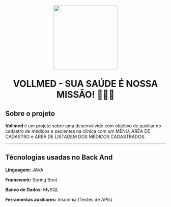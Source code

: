 <h1 align = "center">
  <img src="https://github.com/user-attachments/assets/1af2db85-af1a-4225-ad03-1e091cf09450" width="200px" />
<p> VOLLMED - SUA SAÚDE É NOSSA MISSÃO! 👨‍⚕️🏥</p>
</h1>

## Sobre o projeto

**Vollmed** é um projeto sobre uma desenvolvido com objetivo de auxiliar no cadastro de médicos e pacientes na clínica com um MENU, ARÉA DE CADASTRO e ÁREA DE LISTAGEM DOS MÉDICOS CADASTRADOS.

<hr>

## Técnologias usadas no Back And

**Linguagem:** JAVA

**Framework:** Spring Boot

**Banco de Dados:** MySQL

**Ferramentas auxiliares:** Insomnia (Testes de APIs)
